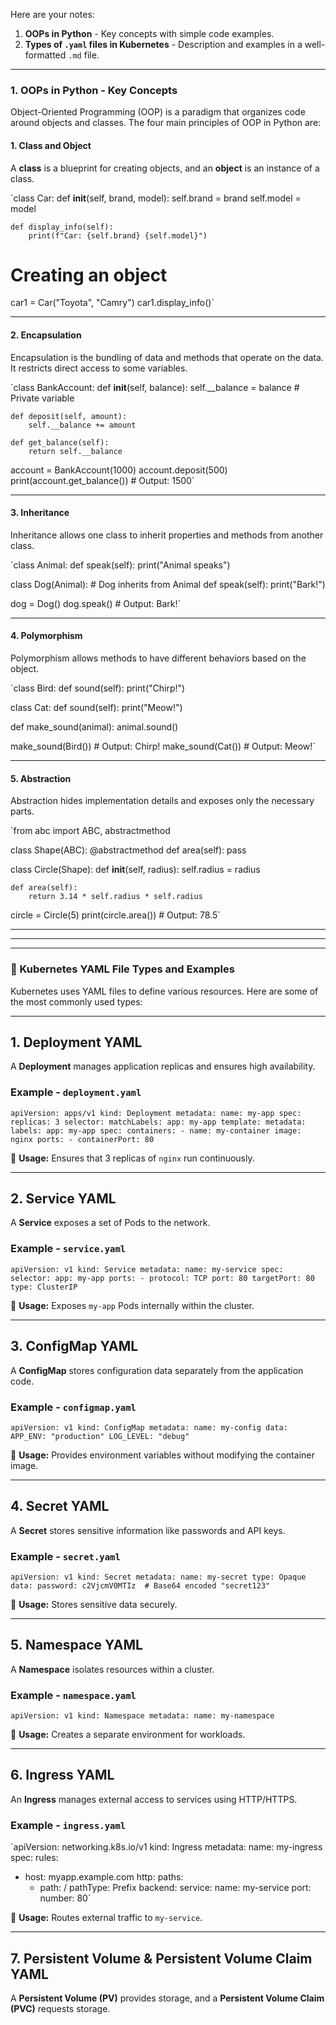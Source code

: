 Here are your notes:

1.  **OOPs in Python** - Key concepts with simple code examples.
2.  **Types of `.yaml` files in Kubernetes** - Description and examples in a well-formatted `.md` file.

* * *

### **1\. OOPs in Python - Key Concepts**

Object-Oriented Programming (OOP) is a paradigm that organizes code around objects and classes. The four main principles of OOP in Python are:

#### **1\. Class and Object**

A **class** is a blueprint for creating objects, and an **object** is an instance of a class.

`class Car:
    def __init__(self, brand, model):
        self.brand = brand
        self.model = model

    def display_info(self):
        print(f"Car: {self.brand} {self.model}")

# Creating an object
car1 = Car("Toyota", "Camry")
car1.display_info()` 

* * *

#### **2\. Encapsulation**

Encapsulation is the bundling of data and methods that operate on the data. It restricts direct access to some variables.

`class BankAccount:
    def __init__(self, balance):
        self.__balance = balance  # Private variable

    def deposit(self, amount):
        self.__balance += amount

    def get_balance(self):
        return self.__balance

account = BankAccount(1000)
account.deposit(500)
print(account.get_balance())  # Output: 1500` 

* * *

#### **3\. Inheritance**

Inheritance allows one class to inherit properties and methods from another class.

`class Animal:
    def speak(self):
        print("Animal speaks")

class Dog(Animal):  # Dog inherits from Animal
    def speak(self):
        print("Bark!")

dog = Dog()
dog.speak()  # Output: Bark!` 

* * *

#### **4\. Polymorphism**

Polymorphism allows methods to have different behaviors based on the object.

`class Bird:
    def sound(self):
        print("Chirp!")

class Cat:
    def sound(self):
        print("Meow!")

def make_sound(animal):
    animal.sound()

make_sound(Bird())  # Output: Chirp!
make_sound(Cat())   # Output: Meow!` 

* * *

#### **5\. Abstraction**

Abstraction hides implementation details and exposes only the necessary parts.

`from abc import ABC, abstractmethod

class Shape(ABC):
 @abstractmethod
    def area(self):
        pass

class Circle(Shape):
    def __init__(self, radius):
        self.radius = radius

    def area(self):
        return 3.14 * self.radius * self.radius

circle = Circle(5)
print(circle.area())  # Output: 78.5` 

* * *
---

* * *

### **📜 Kubernetes YAML File Types and Examples**

Kubernetes uses YAML files to define various resources. Here are some of the most commonly used types:

* * *

**1\. Deployment YAML**
-----------------------

A **Deployment** manages application replicas and ensures high availability.

### **Example - `deployment.yaml`**

`apiVersion: apps/v1
kind: Deployment
metadata:
  name: my-app
spec:
  replicas: 3
  selector:
    matchLabels:
      app: my-app
  template:
    metadata:
      labels:
        app: my-app
    spec:
      containers:
      - name: my-container
        image: nginx
        ports:
        - containerPort: 80` 

📌 **Usage:** Ensures that 3 replicas of `nginx` run continuously.

* * *

**2\. Service YAML**
--------------------

A **Service** exposes a set of Pods to the network.

### **Example - `service.yaml`**

`apiVersion: v1
kind: Service
metadata:
  name: my-service
spec:
  selector:
    app: my-app
  ports:
    - protocol: TCP
      port: 80
      targetPort: 80
  type: ClusterIP` 

📌 **Usage:** Exposes `my-app` Pods internally within the cluster.

* * *

**3\. ConfigMap YAML**
----------------------

A **ConfigMap** stores configuration data separately from the application code.

### **Example - `configmap.yaml`**

`apiVersion: v1
kind: ConfigMap
metadata:
  name: my-config
data:
  APP_ENV: "production"
  LOG_LEVEL: "debug"` 

📌 **Usage:** Provides environment variables without modifying the container image.

* * *

**4\. Secret YAML**
-------------------

A **Secret** stores sensitive information like passwords and API keys.

### **Example - `secret.yaml`**

`apiVersion: v1
kind: Secret
metadata:
  name: my-secret
type: Opaque
data:
  password: c2VjcmV0MTIz  # Base64 encoded "secret123"` 

📌 **Usage:** Stores sensitive data securely.

* * *

**5\. Namespace YAML**
----------------------

A **Namespace** isolates resources within a cluster.

### **Example - `namespace.yaml`**

`apiVersion: v1
kind: Namespace
metadata:
  name: my-namespace` 

📌 **Usage:** Creates a separate environment for workloads.

* * *

**6\. Ingress YAML**
--------------------

An **Ingress** manages external access to services using HTTP/HTTPS.

### **Example - `ingress.yaml`**

`apiVersion: networking.k8s.io/v1
kind: Ingress
metadata:
  name: my-ingress
spec:
  rules:
  - host: myapp.example.com
    http:
      paths:
      - path: /
        pathType: Prefix
        backend:
          service:
            name: my-service
            port:
              number: 80` 

📌 **Usage:** Routes external traffic to `my-service`.

* * *

**7\. Persistent Volume & Persistent Volume Claim YAML**
--------------------------------------------------------

A **Persistent Volume (PV)** provides storage, and a **Persistent Volume Claim (PVC)** requests storage.
